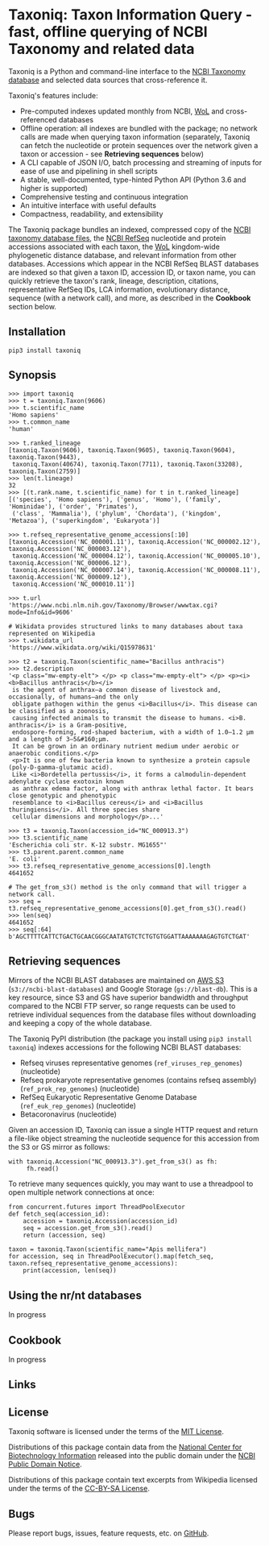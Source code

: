 Taxoniq: Taxon Information Query - fast, offline querying of NCBI Taxonomy and related data
===========================================================================================

Taxoniq is a Python and command-line interface to the
[NCBI Taxonomy database](https://www.ncbi.nlm.nih.gov/pmc/articles/PMC7408187/) and selected data sources that
cross-reference it.

Taxoniq's features include:

- Pre-computed indexes updated monthly from NCBI, [WoL](https://biocore.github.io/wol/) and cross-referenced databases
- Offline operation: all indexes are bundled with the package; no network calls are made when querying taxon information
  (separately, Taxoniq can fetch the nucleotide or protein sequences over the network given a taxon or accession - see
  **Retrieving sequences** below)
- A CLI capable of JSON I/O, batch processing and streaming of inputs for ease of use and pipelining in shell scripts
- A stable, well-documented, type-hinted Python API (Python 3.6 and higher is supported)
- Comprehensive testing and continuous integration
- An intuitive interface with useful defaults
- Compactness, readability, and extensibility

The Taxoniq package bundles an indexed, compressed copy of the
[NCBI taxonomy database files](https://ncbiinsights.ncbi.nlm.nih.gov/2018/02/22/new-taxonomy-files-available-with-lineage-type-and-host-information/),
the [NCBI RefSeq](https://www.ncbi.nlm.nih.gov/refseq/) nucleotide and protein accessions associated with each taxon,
the [WoL](https://biocore.github.io/wol/) kingdom-wide phylogenetic distance database, and relevant information from
other databases. Accessions which appear in the NCBI RefSeq BLAST databases are indexed so that
given a taxon ID, accession ID, or taxon name, you can quickly retrieve the taxon's rank, lineage, description,
citations, representative RefSeq IDs, LCA information, evolutionary distance, sequence (with a network call), and more,
as described in the **Cookbook** section below.

## Installation

    pip3 install taxoniq

## Synopsis

```
>>> import taxoniq
>>> t = taxoniq.Taxon(9606)
>>> t.scientific_name
'Homo sapiens'
>>> t.common_name
'human'

>>> t.ranked_lineage
[taxoniq.Taxon(9606), taxoniq.Taxon(9605), taxoniq.Taxon(9604), taxoniq.Taxon(9443),
 taxoniq.Taxon(40674), taxoniq.Taxon(7711), taxoniq.Taxon(33208), taxoniq.Taxon(2759)]
>>> len(t.lineage)
32
>>> [(t.rank.name, t.scientific_name) for t in t.ranked_lineage]
[('species', 'Homo sapiens'), ('genus', 'Homo'), ('family', 'Hominidae'), ('order', 'Primates'),
 ('class', 'Mammalia'), ('phylum', 'Chordata'), ('kingdom', 'Metazoa'), ('superkingdom', 'Eukaryota')]

>>> t.refseq_representative_genome_accessions[:10]
[taxoniq.Accession('NC_000001.11'), taxoniq.Accession('NC_000002.12'), taxoniq.Accession('NC_000003.12'),
 taxoniq.Accession('NC_000004.12'), taxoniq.Accession('NC_000005.10'), taxoniq.Accession('NC_000006.12'),
 taxoniq.Accession('NC_000007.14'), taxoniq.Accession('NC_000008.11'), taxoniq.Accession('NC_000009.12'),
 taxoniq.Accession('NC_000010.11')]

>>> t.url
'https://www.ncbi.nlm.nih.gov/Taxonomy/Browser/wwwtax.cgi?mode=Info&id=9606'

# Wikidata provides structured links to many databases about taxa represented on Wikipedia
>>> t.wikidata_url
'https://www.wikidata.org/wiki/Q15978631'
```

```
>>> t2 = taxoniq.Taxon(scientific_name="Bacillus anthracis")
>>> t2.description
'<p class="mw-empty-elt"> </p> <p class="mw-empty-elt"> </p> <p><i><b>Bacillus anthracis</b></i>
 is the agent of anthrax—a common disease of livestock and, occasionally, of humans—and the only
 obligate pathogen within the genus <i>Bacillus</i>. This disease can be classified as a zoonosis,
 causing infected animals to transmit the disease to humans. <i>B. anthracis</i> is a Gram-positive,
 endospore-forming, rod-shaped bacterium, with a width of 1.0–1.2 µm and a length of 3–5&#160;µm.
 It can be grown in an ordinary nutrient medium under aerobic or anaerobic conditions.</p>
 <p>It is one of few bacteria known to synthesize a protein capsule (poly-D-gamma-glutamic acid).
 Like <i>Bordetella pertussis</i>, it forms a calmodulin-dependent adenylate cyclase exotoxin known
 as anthrax edema factor, along with anthrax lethal factor. It bears close genotypic and phenotypic
 resemblance to <i>Bacillus cereus</i> and <i>Bacillus thuringiensis</i>. All three species share
 cellular dimensions and morphology</p>...'
```

```
>>> t3 = taxoniq.Taxon(accession_id="NC_000913.3")
>>> t3.scientific_name
'Escherichia coli str. K-12 substr. MG1655"'
>>> t3.parent.parent.common_name
'E. coli'
>>> t3.refseq_representative_genome_accessions[0].length
4641652

# The get_from_s3() method is the only command that will trigger a network call.
>>> seq = t3.refseq_representative_genome_accessions[0].get_from_s3().read()
>>> len(seq)
4641652
>>> seq[:64]
b'AGCTTTTCATTCTGACTGCAACGGGCAATATGTCTCTGTGTGGATTAAAAAAAGAGTGTCTGAT'
```

## Retrieving sequences

Mirrors of the NCBI BLAST databases are maintained on [AWS S3](https://registry.opendata.aws/ncbi-blast-databases/)
(`s3://ncbi-blast-databases`) and Google Storage (`gs://blast-db`). This is a key resource, since S3 and GS have
superior bandwidth and throughput compared to the NCBI FTP server, so range requests can be used to retrieve individual
sequences from the database files without downloading and keeping a copy of the whole database.

The Taxoniq PyPI distribution (the package you install using `pip3 install taxoniq`) indexes accessions for the
following NCBI BLAST databases:

- Refseq viruses representative genomes (`ref_viruses_rep_genomes`) (nucleotide)
- Refseq prokaryote representative genomes (contains refseq assembly) (`ref_prok_rep_genomes`) (nucleotide)
- RefSeq Eukaryotic Representative Genome Database (`ref_euk_rep_genomes`) (nucleotide)
- Betacoronavirus (nucleotide)

Given an accession ID, Taxoniq can issue a single HTTP request and return a file-like object streaming the nucleotide
sequence for this accession from the S3 or GS mirror as follows:
```
with taxoniq.Accession("NC_000913.3").get_from_s3() as fh:
     fh.read()
```

To retrieve many sequences quickly, you may want to use a threadpool to open multiple network connections at once:
```
from concurrent.futures import ThreadPoolExecutor
def fetch_seq(accession_id):
    accession = taxoniq.Accession(accession_id)
    seq = accession.get_from_s3().read()
    return (accession, seq)

taxon = taxoniq.Taxon(scientific_name="Apis mellifera")
for accession, seq in ThreadPoolExecutor().map(fetch_seq, taxon.refseq_representative_genome_accessions):
    print(accession, len(seq))
```

## Using the nr/nt databases
In progress

## Cookbook
In progress

## Links

## License
Taxoniq software is licensed under the terms of the [MIT License](LICENSE).

Distributions of this package contain data from the
[National Center for Biotechnology Information](https://www.ncbi.nlm.nih.gov/) released into the public domain under the
[NCBI Public Domain Notice](LICENSE.NCBI).

Distributions of this package contain text excerpts from Wikipedia licensed under the terms of the
[CC-BY-SA License](LICENSE.WIKIPEDIA).

## Bugs
Please report bugs, issues, feature requests, etc. on [GitHub](https://github.com/kislyuk/argcomplete/issues).
